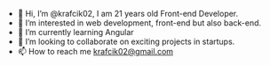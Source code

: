 - 👋 Hi, I’m @krafcik02, I am 21 years old Front-end Developer.
- 👀 I’m interested in web development, front-end but also back-end.
- 🌱 I’m currently learning Angular
- 💞️ I’m looking to collaborate on exciting projects in startups. 
- 📫 How to reach me krafcik02@gmail.com

<!---
krafcik02/krafcik02 is a ✨ special ✨ repository because its `README.md` (this file) appears on your GitHub profile.
You can click the Preview link to take a look at your changes.
--->

